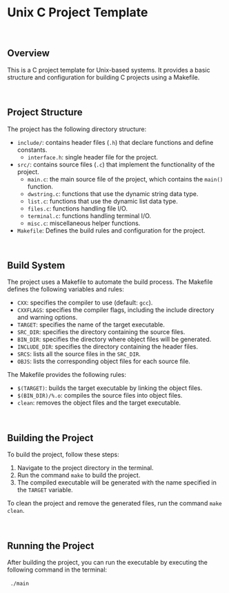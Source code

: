 <br>

# Unix C Project Template

<br>

## Overview

This is a C project template for Unix-based systems. It provides a basic structure and configuration for building C projects using a Makefile.

<br>

## Project Structure

The project has the following directory structure:

- `include/`: contains header files (`.h`) that declare functions and define constants.
  - `interface.h`: single header file for the project.
- `src/`: contains source files (`.c`) that implement the functionality of the project.
  - `main.c`: the main source file of the project, which contains the `main()` function.
  - `dwstring.c`: functions that use the dynamic string data type.
  - `list.c`: functions that use the dynamic list data type.
  - `files.c`: functions handling file I/O.
  - `terminal.c`: functions handling terminal I/O.
  - `misc.c`: miscellaneous helper functions. 
- `Makefile`: Defines the build rules and configuration for the project.

<br>

## Build System

The project uses a Makefile to automate the build process. The Makefile defines the following variables and rules:

- `CXX`: specifies the compiler to use (default: `gcc`).
- `CXXFLAGS`: specifies the compiler flags, including the include directory and warning options.
- `TARGET`: specifies the name of the target executable.
- `SRC_DIR`: specifies the directory containing the source files.
- `BIN_DIR`: specifies the directory where object files will be generated.
- `INCLUDE_DIR`: specifies the directory containing the header files.
- `SRCS`: lists all the source files in the `SRC_DIR`.
- `OBJS`: lists the corresponding object files for each source file.

The Makefile provides the following rules:

- `$(TARGET)`: builds the target executable by linking the object files.
- `$(BIN_DIR)/%.o`: compiles the source files into object files.
- `clean`: removes the object files and the target executable.

<br>

## Building the Project

To build the project, follow these steps:

1. Navigate to the project directory in the terminal.
2. Run the command `make` to build the project.
3. The compiled executable will be generated with the name specified in the `TARGET` variable.

To clean the project and remove the generated files, run the command `make clean`.

<br>

## Running the Project

After building the project, you can run the executable by executing the following command in the terminal:

​```
./main
​```

<br>
